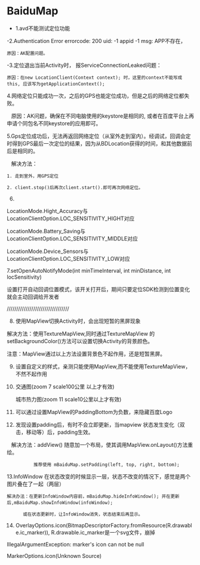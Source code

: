 # BaiduMap

- 1.avd不能测试定位功能

-2.Authentication Error errorcode: 200 uid: -1 appid -1 msg: APP不存在，
  
    原因：AK配置问题。

-3.定位退出当前Activity时， 报ServiceConnectionLeaked问题：

    原因：在new LocationClient(Context context); 时，这里的context不能写成this, 应该写为getApplicationContext();

4.网络定位只能成功一次，之后的GPS也能定位成功，但是之后的网络定位都失败。

    原因：AK问题，确保在不同电脑使用的keystore是相同的, 或者在百度平台上再申请个同包名不同keystore的应用即可。

5.Gps定位成功后，无法再返回网络定位（从室外走到室内）。经调试，回调会定时得到GPS最后一次定位的结果，因为从BDLocation获得的时间，和其他数据前后是相同的。

    解决方法：
    
    1. 走到室外，用GPS定位
    
    2. client.stop()后再次client.start().即可再次网络定位。

6. 
LocationMode.Hight_Accuracy与LocationClientOption.LOC_SENSITIVITY_HIGHT对应

LocationMode.Battery_Saving与LocationClientOption.LOC_SENSITIVITY_MIDDLE对应

LocationMode.Device_Sensors与LocationClientOption.LOC_SENSITIVITY_LOW对应


7.setOpenAutoNotifyMode(int minTimeInterval, int minDistance, int locSensitivity)

设置打开自动回调位置模式，该开关打开后，期间只要定位SDK检测到位置变化就会主动回调给开发者


/////////////////////////////////

8. 使用MapView切换Activity时，会出现短暂的黑屏现象

解决方法：使用TextureMapView,同时通过TextureMapView 的 setBackgroundColor()方法可以设置切换Activity的背景颜色。

注意：MapView通过以上方法设置背景色不起作用，还是短暂黑屏。


9.  设置自定义的样式，亲测只能使用MapView,而不能使用TextureMapView，不然不起作用

10. 交通图(zoom 7 scale100公里 以上才有效)
  
    城市热力图(zoom 11 scale10公里以上才有效)


11. 可以通过设置MapView的PaddingBottom为负数，来隐藏百度Logo


12. 发现设置padding后，有时不会立即更新，当mapview 状态发生变化（双击，移动等）后，padding生效。

    解决方法：addView() 随意加一个布局，使其调用MapView.onLayout()方法重绘。
    
              推荐使用 mBaiduMap.setPadding(left, top, right, bottom);
    
          
13.InfoWindow 在状态改变的时候显示一层，状态不改变的情况下，感觉是两个图片叠在了一起（两层）

    解决办法：在更新InfoWindow内容前，mBaiduMap.hideInfoWindow(); 并在更新后,mBaiduMap.showInfoWindow(infoWindow);
          
          或在状态更新时，让InfoWindow消失，状态结束后再显示。


14. OverlayOptions.icon(BitmapDescriptorFactory.fromResource(R.drawable.ic_marker)), R.drawable.ic_marker是一个svg文件，崩掉

  IllegalArgumentException: marker's icon can not be null
  
  MarkerOptions.icon(Unknown Source)










